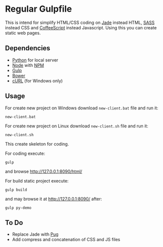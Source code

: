 # Regular Gulpfile

This is intend for simplify HTML/CSS coding on
[Jade](http://jade-lang.com/) instead HTML,
[SASS](http://sass-lang.com/) instead CSS
and [CoffeeScript](http://coffeescript.org/) instead Javascript.
Using this you can create static web pages.

## Dependencies

* [Python](https://www.python.org/downloads/) for local server
* [Node](https://nodejs.org/en/download/) with [NPM](https://docs.npmjs.com/getting-started/what-is-npm)
* [Gulp](http://gulpjs.com/)
* [Bower](https://bower.io/)
* [cURL](https://curl.haxx.se/download.html) (for Windows only)

## Usage

For create new project on Windows download `new-client.bat` file and run it:
```batch
new-client.bat
```

For create new project on Linux download `new-client.sh` file and run it:
```shell
new-client.sh
```

This create skeleton for coding.

For coding execute:
```shell
gulp
```
and browse http://127.0.0.1:8090/html/

For build static project execute:
```shell
gulp build
```

and may browse it at http://127.0.0.1:8090/ after:
```shell
gulp py-demo
```

## To Do

* Replace Jade with [Pug](https://pugjs.org/)
* Add compress and concatenation of CSS and JS files

